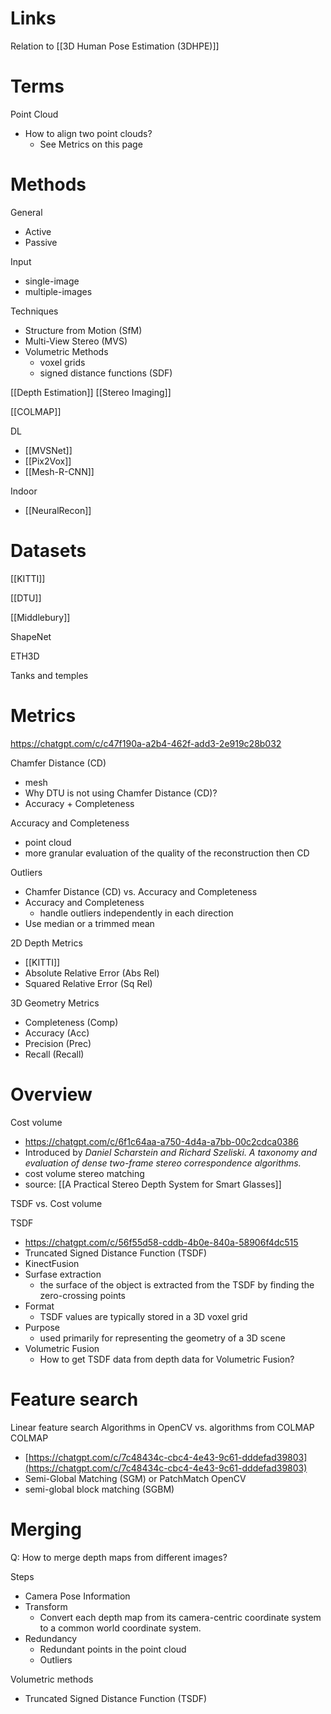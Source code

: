 

# Links

Relation to [[3D Human Pose Estimation (3DHPE)]]

# Terms

Point Cloud
- How to align two point clouds?
	- See Metrics on this page

# Methods

General
- Active
- Passive

Input
- single-image
- multiple-images

Techniques
- Structure from Motion (SfM)
- Multi-View Stereo (MVS)
- Volumetric Methods
	- voxel grids
	- signed distance functions (SDF)

[[Depth Estimation]]
[[Stereo Imaging]]

[[COLMAP]]

DL
- [[MVSNet]]
- [[Pix2Vox]]
- [[Mesh-R-CNN]]


Indoor
- [[NeuralRecon]]

# Datasets

[[KITTI]]

[[DTU]]

[[Middlebury]]

ShapeNet

ETH3D

Tanks and temples

# Metrics

https://chatgpt.com/c/c47f190a-a2b4-462f-add3-2e919c28b032

Chamfer Distance (CD)
- mesh
- Why DTU is not using Chamfer Distance (CD)?
- Accuracy + Completeness

Accuracy and Completeness
- point cloud
- more granular evaluation of the quality of the reconstruction then CD

Outliers
- Chamfer Distance (CD) vs. Accuracy and Completeness
- Accuracy and Completeness
	- handle outliers independently in each direction
- Use median or a trimmed mean

2D Depth Metrics
- [[KITTI]]
- Absolute Relative Error (Abs Rel)
- Squared Relative Error (Sq Rel)

3D Geometry Metrics
- Completeness (Comp)
- Accuracy (Acc)
- Precision (Prec)
- Recall (Recall)

# Overview


Cost volume
- https://chatgpt.com/c/6f1c64aa-a750-4d4a-a7bb-00c2cdca0386
- Introduced by *Daniel Scharstein and Richard Szeliski. A taxonomy and evaluation of dense two-frame stereo correspondence algorithms.*
- cost volume stereo matching
- source: [[A Practical Stereo Depth System for Smart Glasses]]

TSDF vs. Cost volume

TSDF
- https://chatgpt.com/c/56f55d58-cddb-4b0e-840a-58906f4dc515
- Truncated Signed Distance Function (TSDF)
- KinectFusion
- Surfase extraction
	- the surface of the object is extracted from the TSDF by finding the zero-crossing points
- Format
	- TSDF values are typically stored in a 3D voxel grid
- Purpose
	- used primarily for representing the geometry of a 3D scene
- Volumetric Fusion
	- How to get TSDF data from depth data for Volumetric Fusion?


# Feature search

Linear feature search
Algorithms in OpenCV vs. algorithms from COLMAP
COLMAP
- [https://chatgpt.com/c/7c48434c-cbc4-4e43-9c61-dddefad39803](https://chatgpt.com/c/7c48434c-cbc4-4e43-9c61-dddefad39803)
- Semi-Global Matching (SGM) or PatchMatch
OpenCV
- semi-global block matching (SGBM)


# Merging

Q: How to merge depth maps from different images?

Steps
- Camera Pose Information
- Transform
	- Convert each depth map from its camera-centric coordinate system to a common world coordinate system.
- Redundancy
	- Redundant points in the point cloud
	- Outliers

Volumetric methods
- Truncated Signed Distance Function (TSDF)